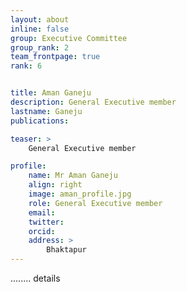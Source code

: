 ```yaml
---
layout: about
inline: false
group: Executive Committee
group_rank: 2
team_frontpage: true
rank: 6


title: Aman Ganeju
description: General Executive member
lastname: Ganeju
publications: 

teaser: >
    General Executive member

profile:
    name: Mr Aman Ganeju
    align: right
    image: aman_profile.jpg
    role: General Executive member
    email: 
    twitter: 
    orcid: 
    address: >
        Bhaktapur
---
```


........
details